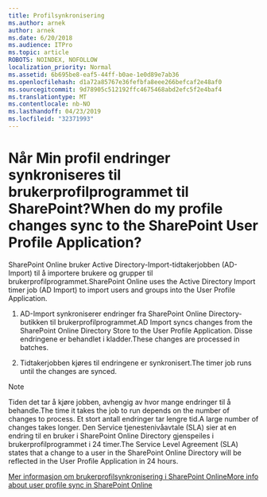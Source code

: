 ```yaml
---
title: Profilsynkronisering
ms.author: arnek
author: arnek
ms.date: 6/20/2018
ms.audience: ITPro
ms.topic: article
ROBOTS: NOINDEX, NOFOLLOW
localization_priority: Normal
ms.assetid: 6b695be8-eaf5-44ff-b0ae-1e0d89e7ab36
ms.openlocfilehash: d1a72a85767e36fefbfa8eee266befcaf2e48af0
ms.sourcegitcommit: 9d78905c512192ffc4675468abd2efc5f2e4baf4
ms.translationtype: MT
ms.contentlocale: nb-NO
ms.lasthandoff: 04/23/2019
ms.locfileid: "32371993"
---
```

# <a name="when-do-my-profile-changes-sync-to-the-sharepoint-user-profile-application"></a><span data-ttu-id="02714-102">Når Min profil endringer synkroniseres til brukerprofilprogrammet til SharePoint?</span><span class="sxs-lookup"><span data-stu-id="02714-102">When do my profile changes sync to the SharePoint User Profile Application?</span></span>

<span data-ttu-id="02714-103">SharePoint Online bruker Active Directory-Import-tidtakerjobben (AD-Import) til å importere brukere og grupper til brukerprofilprogrammet.</span><span class="sxs-lookup"><span data-stu-id="02714-103">SharePoint Online uses the Active Directory Import timer job (AD Import) to import users and groups into the User Profile Application.</span></span> 
  
1. <span data-ttu-id="02714-104">AD-Import synkroniserer endringer fra SharePoint Online Directory-butikken til brukerprofilprogrammet.</span><span class="sxs-lookup"><span data-stu-id="02714-104">AD Import syncs changes from the SharePoint Online Directory Store to the User Profile Application.</span></span> <span data-ttu-id="02714-105">Disse endringene er behandlet i kladder.</span><span class="sxs-lookup"><span data-stu-id="02714-105">These changes are processed in batches.</span></span>
    
2. <span data-ttu-id="02714-106">Tidtakerjobben kjøres til endringene er synkronisert.</span><span class="sxs-lookup"><span data-stu-id="02714-106">The timer job runs until the changes are synced.</span></span>
    
> [!NOTE]
> <span data-ttu-id="02714-107">Tiden det tar å kjøre jobben, avhengig av hvor mange endringer til å behandle.</span><span class="sxs-lookup"><span data-stu-id="02714-107">The time it takes the job to run depends on the number of changes to process.</span></span> <span data-ttu-id="02714-108">Et stort antall endringer tar lengre tid.</span><span class="sxs-lookup"><span data-stu-id="02714-108">A large number of changes takes longer.</span></span> <span data-ttu-id="02714-109">Den Service tjenestenivåavtale (SLA) sier at en endring til en bruker i SharePoint Online Directory gjenspeiles i brukerprofilprogrammet i 24 timer.</span><span class="sxs-lookup"><span data-stu-id="02714-109">The Service Level Agreement (SLA) states that a change to a user in the SharePoint Online Directory will be reflected in the User Profile Application in 24 hours.</span></span> 
  
[<span data-ttu-id="02714-110">Mer informasjon om brukerprofilsynkronisering i SharePoint Online</span><span class="sxs-lookup"><span data-stu-id="02714-110">More info about user profile sync in SharePoint Online</span></span>](https://go.microsoft.com/fwlink/?linkid=875671)
  

